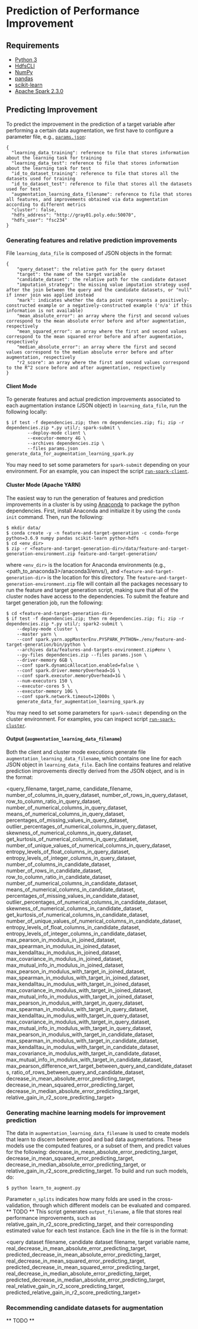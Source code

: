 # Prediction of Performance Improvement

## Requirements

* [Python 3](https://www.python.org/)
* [HdfsCLI](https://hdfscli.readthedocs.io/en/latest/)
* [NumPy](https://numpy.org/)
* [pandas](https://pandas.pydata.org/)
* [scikit-learn](https://scikit-learn.org/stable/)
* [Apache Spark 2.3.0](https://spark.apache.org/)


## Predicting Improvement

To predict the improvement in the prediction of a target variable after performing a certain data augmentation, we first have to configure a parameter file, e.g., [`params.json`](params.json):

```
{
  "learning_data_training": reference to file that stores information about the learning task for training
  "learning_data_test": reference to file that stores information about the learning task for test
  "id_to_dataset_training": reference to file that stores all the datasets used for training
  "id_to_dataset_test": reference to file that stores all the datasets used for test
  "augmentation_learning_data_filename": reference to file that stores all features, and improvements obtained via data augmentation according to different metrics 
  "cluster": false,
  "hdfs_address": "http://gray01.poly.edu:50070",
  "hdfs_user": "fsc234"
}
```

### Generating features and relative prediction improvements

File `learning_data_file` is composed of JSON objects in the format:

```
{
    "query_dataset": the relative path for the query dataset
    "target": the name of the target variable
    "candidate_dataset": the relative path for the candidate dataset
    "imputation_strategy": the missing value imputation strategy used after the join between the query and the candidate datasets, or "null" if inner join was applied instead
    "mark": indicates whether the data point represents a positively-constructed example or a negatively-constructed example ('n/a' if this information is not available)
    "mean_absolute_error": an array where the first and second values correspond to the mean absolute error before and after augmentation, respectively
    "mean_squared_error": an array where the first and second values correspond to the mean squared error before and after augmentation, respectively
    "median_absolute_error": an array where the first and second values correspond to the median absolute error before and after augmentation, respectively
    "r2_score": an array where the first and second values correspond to the R^2 score before and after augmentation, respectively
}
```

#### Client Mode

To generate features and actual prediction improvements associated to each augmentation instance (JSON object) in `learning_data_file`, run the following locally:

    $ if test -f dependencies.zip; then rm dependencies.zip; fi; zip -r dependencies.zip *.py util/; spark-submit \
			--deploy-mode client \
			--executor-memory 4G \
			--archives dependencies.zip \
			--files params.json generate_data_for_augmentation_learning_spark.py

You may need to set some parameters for `spark-submit` depending on your environment. For an example, you can inspect the script [`run-spark-client`](run-spark-client).

#### Cluster Mode (Apache YARN)

The easiest way to run the generation of features and prediction improvements in a cluster is by using [Anaconda](https://www.anaconda.com/) to package the python dependencies. First,
install Anaconda and initialize it by using the `conda init` command. Then, run the following:

    $ mkdir data/
    $ conda create -y -n feature-and-target-generation -c conda-forge python=3.6.9 numpy pandas scikit-learn python-hdfs 
    $ cd <env_dir>
    $ zip -r <feature-and-target-generation-dir>/data/feature-and-target-generation-environment.zip feature-and-target-generation/

where `<env_dir>` is the location for Anaconda environments (e.g., <path_to_anaconda3>/anaconda3/envs/), and `<feature-and-target-generation-dir>` is the location for this directory. The
`feature-and-target-generation-environment.zip` file will contain all the packages necessary to run the feature and target generation script, making sure that all of the cluster nodes have
access to the dependencies. To submit the feature and target generation job, run the following:

    $ cd <feature-and-target-generation-dir>
    $ if test -f dependencies.zip; then rm dependencies.zip; fi; zip -r dependencies.zip *.py util/; spark2-submit \
		--deploy-mode cluster \
		--master yarn \
		--conf spark.yarn.appMasterEnv.PYSPARK_PYTHON=./env/feature-and-target-generation/bin/python \
		--archives data/features-and-targets-environment.zip#env \
		--py-files dependencies.zip --files params.json \
		--driver-memory 6GB \
		--conf spark.dynamicAllocation.enabled=false \
		--conf spark.driver.memoryOverhead=1G \
		--conf spark.executor.memoryOverhead=1G \
		--num-executors 150 \
		--executor-cores 5 \
		--executor-memory 10G \
		--conf spark.network.timeout=12000s \
		generate_data_for_augmentation_learning_spark.py
		
You may need to set some parameters for `spark-submit` depending on the cluster environment. For examples, you can inspect script [`run-spark-cluster`](run-cluster).

#### Output (`augmentation_learning_data_filename`) 

Both the client and cluster mode executions generate file `augmentation_learning_data_filename`, which contains one line for each JSON object in `learning_data_file`. Each line contains features and relative
prediction improvements directly derived from the JSON object, and is in the format:

<query_filename, target_name, candidate_filename, number_of_columns_in_query_dataset, number_of_rows_in_query_dataset, row_to_column_ratio_in_query_dataset, number_of_numerical_columns_in_query_dataset,
means_of_numerical_columns_in_query_dataset, percentages_of_missing_values_in_query_dataset, outlier_percentages_of_numerical_columns_in_query_dataset, skewness_of_numerical_columns_in_query_dataset,
get_kurtosis_of_numerical_columns_in_query_dataset, number_of_unique_values_of_numerical_columns_in_query_dataset, entropy_levels_of_float_columns_in_query_dataset, entropy_levels_of_integer_columns_in_query_dataset,
number_of_columns_in_candidate_dataset, number_of_rows_in_candidate_dataset, row_to_column_ratio_in_candidate_dataset, number_of_numerical_columns_in_candidate_dataset, means_of_numerical_columns_in_candidate_dataset,
percentages_of_missing_values_in_candidate_dataset, outlier_percentages_of_numerical_columns_in_candidate_dataset, skewness_of_numerical_columns_in_candidate_dataset, get_kurtosis_of_numerical_columns_in_candidate_dataset,
number_of_unique_values_of_numerical_columns_in_candidate_dataset, entropy_levels_of_float_columns_in_candidate_dataset, entropy_levels_of_integer_columns_in_candidate_dataset,
max_pearson_in_modulus_in_joined_dataset, max_spearman_in_modulus_in_joined_dataset, max_kendalltau_in_modulus_in_joined_dataset, max_covariance_in_modulus_in_joined_dataset, max_mutual_info_in_modulus_in_joined_dataset,
max_pearson_in_modulus_with_target_in_joined_dataset, max_spearman_in_modulus_with_target_in_joined_dataset, max_kendalltau_in_modulus_with_target_in_joined_dataset, max_covariance_in_modulus_with_target_in_joined_dataset,
max_mutual_info_in_modulus_with_target_in_joined_dataset, max_pearson_in_modulus_with_target_in_query_dataset, max_spearman_in_modulus_with_target_in_query_dataset, max_kendalltau_in_modulus_with_target_in_query_dataset,
max_covariance_in_modulus_with_target_in_query_dataset, max_mutual_info_in_modulus_with_target_in_query_dataset, max_pearson_in_modulus_with_target_in_candidate_dataset, max_spearman_in_modulus_with_target_in_candidate_dataset,
max_kendalltau_in_modulus_with_target_in_candidate_dataset, max_covariance_in_modulus_with_target_in_candidate_dataset, max_mutual_info_in_modulus_with_target_in_candidate_dataset,
max_pearson_difference_wrt_target_between_query_and_candidate_datasets, ratio_of_rows_between_query_and_candidate_dataset, decrease_in_mean_absolute_error_predicting_target, decrease_in_mean_squared_error_predicting_target,
decrease_in_median_absolute_error_predicting_target, relative_gain_in_r2_score_predicting_target>


### Generating machine learning models for improvement prediction

The data in `augmentation_learning_data_filename` is used to create models that learn to discern between good and bad data augmentations. These models use the computed
features, or a subset of them, and predict values for the following: decrease_in_mean_absolute_error_predicting_target, decrease_in_mean_squared_error_predicting_target,
decrease_in_median_absolute_error_predicting_target, or relative_gain_in_r2_score_predicting_target. To build and run such models, do:

    $ python learn_to_augment.py

Parameter `n_splits` indicates how many folds are used in the cross-validation, through which different models can be evaluated and compared. ** TODO **
This script generates `output_filename`, a file that stores real performance improvements, such as relative_gain_in_r2_score_predicting_target, and their corresponding estimated
value for each test instance. Each line in the file is in the format: 

<query dataset filename, candidate dataset filename, target variable name, real_decrease_in_mean_absolute_error_predicting_target, predicted_decrease_in_mean_absolute_error_predicting_target,
real_decrease_in_mean_squared_error_predicting_target, predicted_decrease_in_mean_squared_error_predicting_target, real_decrease_in_median_absolute_error_predicting_target,
predicted_decrease_in_median_absolute_error_predicting_target, real_relative_gain_in_r2_score_predicting_target, predicted_relative_gain_in_r2_score_predicting_target>

### Recommending candidate datasets for augmentation

** TODO **

